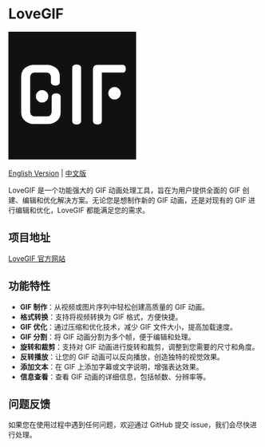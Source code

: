 # LoveGIF

![项目Logo](logo.png)

[English Version](README.md) | [中文版](README_CN.md)

LoveGIF 是一个功能强大的 GIF 动画处理工具，旨在为用户提供全面的 GIF 创建、编辑和优化解决方案。无论您是想制作新的 GIF 动画，还是对现有的 GIF 进行编辑和优化，LoveGIF 都能满足您的需求。


## 项目地址

[LoveGIF 官方网站](https://www.lovegif.top/)


## 功能特性

- **GIF 制作**：从视频或图片序列中轻松创建高质量的 GIF 动画。
- **格式转换**：支持将视频转换为 GIF 格式，方便快捷。
- **GIF 优化**：通过压缩和优化技术，减少 GIF 文件大小，提高加载速度。
- **GIF 分割**：将 GIF 动画分割为多个帧，便于编辑和处理。
- **旋转和裁剪**：支持对 GIF 动画进行旋转和裁剪，调整到您需要的尺寸和角度。
- **反转播放**：让您的 GIF 动画可以反向播放，创造独特的视觉效果。
- **添加文本**：在 GIF 上添加字幕或文字说明，增强表达效果。
- **信息查看**：查看 GIF 动画的详细信息，包括帧数、分辨率等。

## 问题反馈

如果您在使用过程中遇到任何问题，欢迎通过 GitHub 提交 issue，我们会尽快进行处理。